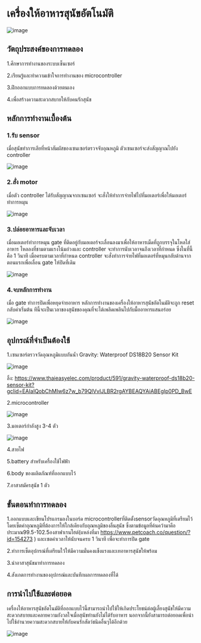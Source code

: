 # เครื่องให้อาหารสุนัขอัตโนมัติ

![image](https://user-images.githubusercontent.com/98943546/153739129-96c6436b-cc37-4895-a3ef-d7682faf6c88.png)


## วัตถุประสงค์ของการทดลอง

1.ศึกษาการทำงานของระบบเซ็นเซอร์

2.เรียนรู้และทำความเข้าใจการทำงานของ microcontroller

3.ฝึกออกแบบการทดลองด้วยตนเอง

4.เพื่อสร้างความสะดวกสบายให้กับคนรักสุนัข

## หลักการทำงานเบื้องต้น

### 1.รับ sensor 
เมื่อสุนัขทำการเลียที่หน้าสัมผัสของเซนเซอร์ตรวจจับอุณหภูมิ ตัวเซนเซอร์จะส่งสัญญาณไปยัง controller

![image](https://user-images.githubusercontent.com/98943546/153739173-06e4b418-523b-4ace-9738-6de2f2a485a5.png)

### 2.สั่ง motor
เมื่อตัว controller ได้รับสัญญาณจากเซนเซอร์ จะสั่งให้ทำการจ่ายไฟไปที่มอเตอร์เพื่อให้มอเตอร์ทำการหมุน

![image](https://user-images.githubusercontent.com/98943546/153739388-fa3abf7d-3542-4c0d-aa57-6260cf23d4e5.png)

### 3.ปล่อยอาหารและจับเวลา
เมื่อมอเตอร์ทำการหมุน gate ที่ติดอยู่กับมอเตอร์จะเลื่อนลงมาเพื่อให้อาหารเม็ดที่ถูกบรรจุในโหลใส่อาหาร ไหลลงที่ชามตามแรงโน้มถ่วงและ controller จะทำการนับเวลาจนถึงเวลาที่กำหนด ซึ่งในที่นี้คือ 1 วินาที เมื่อครบตามเวลาที่กำหนด controller จะสั่งทำการจ่ายไฟที่มอเตอร์ที่หมุนกลับด้านจากตอนแรกเพื่อเลื่อน gate ให้ปิดที่เดิม

![image](https://user-images.githubusercontent.com/98943546/153739511-658523e8-a54c-4248-94fa-e999aa67bc81.png)

### 4.จบหลักการทำงาน
เมื่อ gate ทำการปิดเพื่อหยุดจ่ายอาหาร หลักการทำงานของเครื่องให้อาหารสุนัขอัตโนมัติจะถูก reset กลับค่าเริ่มต้น ทีนี้จะเป็นเวลาของสุนัขของคุณที่จะได้เพลิดเพลินไปกับมื้ออาหารแสนอร่อย

![image](https://user-images.githubusercontent.com/98943546/153739629-985267e5-1de2-4027-818c-69ef3393fc28.png)




## อุปกรณ์ที่จำเป็นต้องใช้

1.เซนเซอร์ตรวจวัดอุณหภูมิแบบกันน้ำ Gravity: Waterproof DS18B20 Sensor Kit

![image](https://user-images.githubusercontent.com/98943546/153739823-594c3788-96ae-4a48-bea4-95b83c0c7182.png)

ลิ้ง: https://www.thaieasyelec.com/product/591/gravity-waterproof-ds18b20-sensor-kit?gclid=EAIaIQobChMIw6z7w_b79QIVvIJLBR2rgAYBEAQYAiABEgIp0PD_BwE

2.microcontroller

![image](https://user-images.githubusercontent.com/98943546/153741263-be5c7d38-51b7-4eab-8712-2c5e8079963d.png)

3.มอเตอร์กำลังสูง 3-4 ตัว

![image](https://user-images.githubusercontent.com/98943546/153741331-3a015f87-8226-4e60-8dae-67dec11ca777.png)

4.สายไฟ

5.battery สำหรับเครื่องใช้ไฟฟ้า

6.body ของผลิตภัณฑ์ที่ออกแบบไว้

7.อาสาสมัครสุนัข 1 ตัว

## ขั้นตอนทำการทดลอง

1.ออกแบบและเขียนโปรแกรมลงในบอร์ด microcontrollerที่ติดตั้งsensorวัดอุณหภูมิที่เตรียมไว้ โดยเซ็ตค่าอุณหภูมิที่ต้องการให้ใกล้เคียงกับอุณหภูมิของลิ้นสุนัข ซึ่งตามข้อมูลที่ค้นคว้ามาคือประมาณ99.5-102.5องสาฟาเรนไฮต์(แหล่งที่มา https://www.petcoach.co/question/?id=154273 ) และเซตค่าเวลาให้นับจนครบ 1 วินาที เพื่อจะทำการปิด gate 

2.ทำการเซ็ตอุปกรณ์ที่เตรียมใว้ให้มีความมั่นคงแข็งแรงและเทอาหารสุนัขให้พร้อม

3.นำอาสาสุนัขมาทำการทดลอง

4.สังเกตการทำงานของอุปกรณ์และบันทึกผลการทดลองที่ได้

## การนำไปใช้และต่อยอด

เครื่องให้อาหารสุนัขอัตโนมัติที่ออกแบบไว้นี้สามารถนำไปใช้ให้เกิดประโยชน์ต่อผู้เลี้ยงสุนัขให้มีความสะดวกสบายและคลายความกังวลใจเมื่อสุนัขท่านยังไม่ได้รับอาหาร นอกจากนี้ยังสามารถต่อยอดเพื่อนำไปใช้อำนวยความสะดวกสบายให้กับคนรักสัตว์ชนิดอื่นๆได้อีกด้วย

![image](https://user-images.githubusercontent.com/98943546/153741172-0e8baee4-34af-4b2d-b054-79b5c855369b.png)

